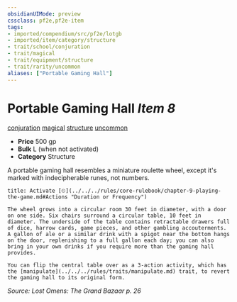```yaml
---
obsidianUIMode: preview
cssclass: pf2e,pf2e-item
tags:
- imported/compendium/src/pf2e/lotgb
- imported/item/category/structure
- trait/school/conjuration
- trait/magical
- trait/equipment/structure
- trait/rarity/uncommon
aliases: ["Portable Gaming Hall"]
---
```

# Portable Gaming Hall *Item 8*  
[conjuration](conjuration.md)  [magical](magical.md)  [structure](structure.md)  [uncommon](uncommon.md)  

- **Price** 500 gp
- **Bulk** L (when not activated)
- **Category** Structure

A portable gaming hall resembles a miniature roulette wheel, except it's marked with indecipherable runes, not numbers.

```ad-embed-ability
title: Activate [⏲](../../../rules/core-rulebook/chapter-9-playing-the-game.md#Actions "Duration or Frequency")

The wheel grows into a circular room 30 feet in diameter, with a door on one side. Six chairs surround a circular table, 10 feet in diameter. The underside of the table contains retractable drawers full of dice, harrow cards, game pieces, and other gambling accouterments. A gallon of ale or a similar drink with a spigot near the bottom hangs on the door, replenishing to a full gallon each day; you can also bring in your own drinks if you require more than the gaming hall provides.

You can flip the central table over as a 3-action activity, which has the [manipulate](../../../rules/traits/manipulate.md) trait, to revert the gaming hall to its original form.
```

*Source: Lost Omens: The Grand Bazaar p. 26*
